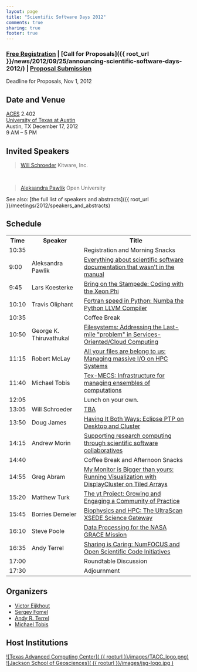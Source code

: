 ```yaml
---
layout: page
title: "Scientific Software Days 2012"
comments: true
sharing: true
footer: true
---
```



### [Free Registration](https://docs.google.com/spreadsheet/viewform?formkey=dF9vVUV2ODlUdzZYcWkyM09FUDUyUnc6MQ) | [Call for Proposals]({{ root_url }}/news/2012/09/25/announcing-scientific-software-days-2012/) | [Proposal Submission](https://docs.google.com/spreadsheet/viewform?formkey=dHVQWmYtb2ZCeGdyckNVSThKenpPRVE6MQ)  
Deadline for Proposals, Nov 1, 2012  

## Date and Venue

[ACES](http://www.aces.utexas.edu/) 2.402  
[University of Texas at Austin](http://www.utexas.edu)  
Austin, TX
December 17, 2012  
9 AM – 5 PM  

## Invited Speakers

>  [Will Schroeder](http://www.kitware.com/company/team/schroeder.html)
>  Kitware, Inc.

<br/>

>  [Aleksandra Pawlik](http://users.mct.open.ac.uk/anp58/)
>  Open University

See also: [the full list of speakers and abstracts]({{ root_url }}/meetings/2012/speakers_and_abstracts)

## Schedule

<table class="table" cellspacing="0">
<tbody> 
<tr> <th>Time</th> <th>Speaker</th> <th>Title</th> </tr>
<tr><td> 10:35 </td><td> </td><td> Registration and Morning Snacks </td></tr>
<tr> <td class="even"> 9:00 </td><td> Aleksandra Pawlik  </td><td> <a href="speakers_and_abstracts#pawlik">Everything about scientific software documentation that wasn't in the manual</a> </td></tr>
<tr><td> 9:45 </td><td>	Lars Koesterke  </td><td> <a href="speakers_and_abstracts#koesterke">Bring on the Stampede: Coding with the Xeon Phi</a> </td></tr>
<tr><td class="even"> 10:10 </td><td> Travis Oliphant  </td><td>  <a href="speakers_and_abstracts#oliphant">Fortran speed in Python: Numba the Python LLVM Compiler</a> </td></tr>
<tr><td> 10:35 </td><td> </td><td> Coffee Break </td></tr>
<tr><td class="even"> 10:50 </td><td> George K. Thiruvathukal </td><td>  <a href="speakers_and_abstracts#thiruvathukal">Filesystems: Addressing the Last-mile "problem" in Services-Oriented/Cloud Computing</a> </td></tr>
<tr><td> 11:15 </td><td> Robert McLay  </td><td>  <a href="speakers_and_abstracts#mclay">All your files are belong to us: Managing massive I/O on HPC Systems</a> </td></tr>
<tr><td class="even"> 11:40 </td><td> Michael Tobis  </td><td>  <a href="speakers_and_abstracts#tobis">Tex-MECS: Infrastructure for managing ensembles of computations</a> </td></tr>
<tr><td> 12:05 </td><td> </td><td> Lunch on your own. </td></tr>
<tr><td class="even"> 13:05 </td><td> Will Schroeder</td><td> <a href="speakers_and_abstracts#schroeder">TBA</a> </td></tr>
<tr><td> 13:50 </td><td> Doug James  </td><td>  <a href="speakers_and_abstracts#james">Having It Both Ways: Eclipse PTP on Desktop and Cluster</a> </td></tr>
<tr><td class="even"> 14:15 </td><td> Andrew Morin  </td><td>  <a href="speakers_and_abstracts#morin">Supporting research computing through scientific software collaboratives</a> </td></tr>
<tr><td> 14:40 </td><td> </td><td> Coffee Break and Afternoon Snacks </td></tr>
<tr><td class="even"> 14:55 </td><td> Greg Abram	 </td><td>  <a href="speakers_and_abstracts#abram">My Monitor is Bigger than yours: Running Visualization with DisplayCluster on Tiled Arrays</a> </td></tr>
<tr><td> 15:20 </td><td> Matthew Turk  </td><td>  <a href="speakers_and_abstracts#turk">The yt Project: Growing and Engaging a Community of Practice</a> </td></tr>
<tr><td class="even"> 15:45 </td><td> Borries Demeler </td><td>  <a href="speakers_and_abstracts#demeler">Biophysics and HPC: The UltraScan XSEDE Science Gateway</a> </td></tr>
<tr><td> 16:10 </td><td> Steve Poole </td><td>  <a href="speakers_and_abstracts#poole">Data Processing for the NASA GRACE Mission</a> </td></tr>
<tr><td class="even"> 16:35 </td><td> Andy Terrel </td><td>  <a href="speakers_and_abstracts#terrel">Sharing is Caring: NumFOCUS and Open Scientific Code Initiatives</a> </td></tr>
<tr><td> 17:00 </td><td> </td><td> Roundtable Discussion </td></tr>
<tr><td class="even"> 17:30 </td><td> </td><td> Adjournment </td></tr>
</tbody>
</table>

## Organizers

* [Victor Eijkhout](http://www.tacc.utexas.edu/staff/victor-eijkhout)
* [Sergey Fomel](http://www.beg.utexas.edu/personnel_ext.php?id=30)
* [Andy R. Terrel](http://andy.terrel.us)
* [Michael Tobis](http://www.ig.utexas.edu/people/staff/tobis/)

## Host Institutions

[![Texas Advanced Computing Center]( {{ rooturl }}/images/TACC_logo.png)](http://www.tacc.utexas.edu/)  
[![Jackson School of Geosciences]( {{ rooturl }}/images/jsg-logo.jpg )](http://www.jsg.utexas.edu)
